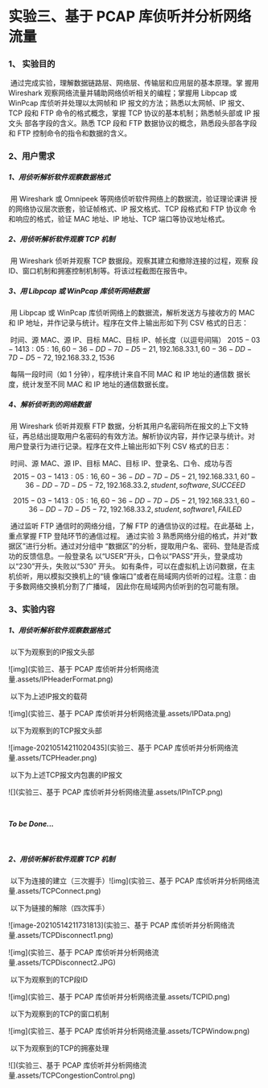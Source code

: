 # 实验三、基于 PCAP 库侦听并分析网络流量

### 	1、 实验目的

​		通过完成实验，理解数据链路层、网络层、传输层和应用层的基本原理。掌 握用 Wireshark 观察网络流量并辅助网络侦听相关的编程；掌握用 Libpcap 或 WinPcap 库侦听并处理以太网帧和 IP 报文的方法；熟悉以太网帧、IP 报文、TCP 段和 FTP 命令的格式概念，掌握 TCP 协议的基本机制；熟悉帧头部或 IP 报文头 部各字段的含义。熟悉 TCP 段和 FTP 数据协议的概念，熟悉段头部各字段和 FTP 控制命令的指令和数据的含义。

### 	2、用户需求

##### 		1、用侦听解析软件观察数据格式

​			用 Wireshark 或 Omnipeek 等网络侦听软件网络上的数据流，验证理论课讲 授的网络协议层次嵌套，验证帧格式、IP 报文格式、TCP 段格式和 FTP 协议命 令和响应的格式，验证 MAC 地址、IP 地址、TCP 端口等协议地址格式。 

##### 		2、用侦听解析软件观察 TCP 机制

​			用 Wireshark 侦听并观察 TCP 数据段。观察其建立和撤除连接的过程，观察 段 ID、窗口机制和拥塞控制机制等。将该过程截图在报告中。 

##### 		3、用 Libpcap 或 WinPcap 库侦听网络数据

​			用 Libpcap 或 WinPcap 库侦听网络上的数据流，解析发送方与接收方的 MAC 和 IP 地址，并作记录与统计。程序在文件上输出形如下列 CSV 格式的日志： 

​			时间、源 MAC、源 IP、目标 MAC、目标 IP、帧长度（以逗号间隔） $2015-03-14 13:05:16,60-36-DD-7D-D5-21,192.168.33.1,60-36- DD-7D-D5-72,192.168.33.2,1536$ 

​			每隔一段时间（如 1 分钟），程序统计来自不同 MAC 和 IP 地址的通信数 据长度，统计发至不同 MAC 和 IP 地址的通信数据长度。

##### 		4、解析侦听到的网络数据

​			用 Wireshark 侦听并观察 FTP 数据，分析其用户名密码所在报文的上下文特 征，再总结出提取用户名密码的有效方法。解析协议内容，并作记录与统计。对 用户登录行为进行记录。程序在文件上输出形如下列 CSV 格式的日志： 

​			时间、源 MAC、源 IP、目标 MAC、目标 IP、登录名、口令、成功与否 
$$
2015-03-14 13:05:16,60-36-DD-7D-D5-21,192.168.33.1,60-36- DD-7D-D5-72,192.168.33.2,student,software,SUCCEED
$$

$$
2015-03-14 13:05:16,60-36-DD-7D-D5-21,192.168.33.1,60-36- DD-7D-D5-72,192.168.33.2,student,software1,FAILED
$$

​			通过监听 FTP 通信时的网络分组，了解 FTP 的通信协议的过程。在此基础 上，重点掌握 FTP 登陆环节的通信过程。 通过实验 3 熟悉网络分组的格式，并对“数据区”进行分析。通过对分组中 “数据区”的分析，提取用户名、密码、登陆是否成功的反馈信息。一般登录名 以“USER”开头，口令以“PASS”开头，登录成功以“230”开头，失败以“530” 开头。 如有条件，可以在虚拟机上访问数据，在主机侦听，用以模拟交换机上的“镜 像端口”或者在局域网内侦听的过程。注意：由于多数网络交换机分割了广播域， 因此你在局域网内侦听到的包可能有限。

### 	3、实验内容

##### 		1、用侦听解析软件观察数据格式

​			以下为观察到的IP报文头部

![img](实验三、基于 PCAP 库侦听并分析网络流量.assets/IPHeaderFormat.png)

​				以下为上述IP报文的载荷

![img](实验三、基于 PCAP 库侦听并分析网络流量.assets/IPData.png)

​				以下为观察到的TCP报文头部

![image-20210514211020435](实验三、基于 PCAP 库侦听并分析网络流量.assets/TCPHeader.png)

​				以下为上述TCP报文内包裹的IP报文

![](实验三、基于 PCAP 库侦听并分析网络流量.assets/IPInTCP.png)

​			

***To be Done...***

​			

##### 		2、用侦听解析软件观察 TCP 机制

​			以下为连接的建立（三次握手）![img](实验三、基于 PCAP 库侦听并分析网络流量.assets/TCPConnect.png)

​			以下为链接的解除（四次挥手）

![image-20210514211731813](实验三、基于 PCAP 库侦听并分析网络流量.assets/TCPDisconnect1.png)

![img](实验三、基于 PCAP 库侦听并分析网络流量.assets/TCPDisconnect2.JPG)

​			以下为观察到的TCP段ID

![img](实验三、基于 PCAP 库侦听并分析网络流量.assets/TCPID.png)

​			以下为观察到的TCP的窗口机制

![img](实验三、基于 PCAP 库侦听并分析网络流量.assets/TCPWindow.png)

​			以下为观察到的TCP的拥塞处理

![](实验三、基于 PCAP 库侦听并分析网络流量.assets/TCPCongestionControl.png)